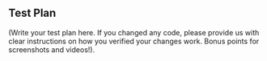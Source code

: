 ## Test Plan

(Write your test plan here. If you changed any code, please provide us with clear instructions on how you verified your changes work. Bonus points for screenshots and videos!).
